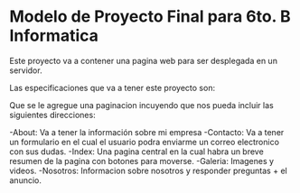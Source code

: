 # Modelo de Proyecto Final para 6to. B Informatica

Este proyecto va a contener una pagina web para ser desplegada en un servidor.

Las especificaciones que va a tener este proyecto son:

Que se le agregue una paginacion incuyendo que nos pueda incluir las siguientes direcciones:

-About: Va a tener la información sobre mi empresa
-Contacto: Va a tener un formulario en el cual el usuario podra enviarme un correo electronico con sus dudas.
-Index: Una pagina central en la cual habra un breve resumen de la pagina con botones para moverse.
-Galeria: Imagenes y videos.
-Nosotros: Informacion sobre nosotros y responder preguntas + el anuncio.
